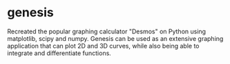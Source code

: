 # genesis

Recreated the popular graphing calculator "Desmos" on Python using matplotlib, scipy and numpy. Genesis can be used as an extensive graphing application that can plot 2D and 3D curves, while also being able to integrate and differentiate functions.
